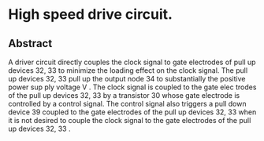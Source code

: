# High speed drive circuit.

## Abstract
A driver circuit directly couples the clock signal to gate electrodes of pull up devices 32, 33 to minimize the loading effect on the clock signal. The pull up devices 32, 33 pull up the output node 34 to substantially the positive power sup ply voltage V . The clock signal is coupled to the gate elec trodes of the pull up devices 32, 33 by a transistor 30 whose gate electrode is controlled by a control signal. The control signal also triggers a pull down device 39 coupled to the gate electrodes of the pull up devices 32, 33 when it is not desired to couple the clock signal to the gate electrodes of the pull up devices 32, 33 .